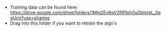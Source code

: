 - Training data can be found here: https://drive.google.com/drive/folders/1Mlg2Ev6qV2f91hih0uOblxtgL_0epUcn?usp=sharing
- Drag into this folder if you want to retrain the algo's